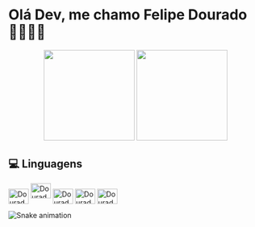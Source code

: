 # Olá Dev, me chamo Felipe Dourado👨🏻‍💻🤙

<div align="center" float="left">
 <img height="180em" src="https://github-readme-stats.vercel.app/api?username=Felipis&show_icons=true&theme=dracula&include_all_commits=true&count_private=true">
 <img height="180em" src="https://github-readme-stats.vercel.app/api/top-langs/?username=Felipis&layout=compact&langs_count=7&theme=dracula"/>
 
 <br/>
 </div>
 
 ## 💻 Linguagens
 <div  style="display: inline_block">
<img align="center" alt="Dourado-HTML" height="30" width="40" src="https://cdn.jsdelivr.net/gh/devicons/devicon/icons/html5/html5-original.svg" />
<img algin="center" alt="Dourado-CSS" height="30" width="40" src="https://cdn.jsdelivr.net/gh/devicons/devicon/icons/css3/css3-original.svg" />
<img align="center" alt="Dourado-JS" height="30" width="40" src="https://cdn.jsdelivr.net/gh/devicons/devicon/icons/javascript/javascript-plain.svg" />
<img align="center" alt="Dourado-JAVA" height="30" width="40" src="https://cdn.jsdelivr.net/gh/devicons/devicon/icons/java/java-plain-wordmark.svg" />
<img align="center" alt="Dourado-React" height="30" width="40" src="https://cdn.jsdelivr.net/gh/devicons/devicon/icons/react/react-original.svg" />
 
           
 
 </div>
 
  ![Snake animation](https://github.com/Felipis/Felipis/blob/output/github-contribution-grid-snake.svg)
 
 
